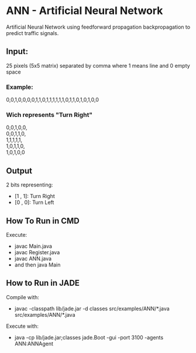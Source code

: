 # ANN - Artificial Neural Network

Artificial Neural Network using feedforward propagation backpropagation to predict traffic signals.

## Input: 

25 pixels (5x5 matrix) separated by comma where 1 means line and 0 empty space

### Example:
0,0,1,0,0,0,0,1,1,0,1,1,1,1,1,1,0,1,1,0,1,0,1,0,0

### Wich represents "Turn Right"
0,0,1,0,0,  
0,0,1,1,0,  
1,1,1,1,1,  
1,0,1,1,0,  
1,0,1,0,0

## Output

2 bits representing:
- [1 , 1]: Turn Right
- [0 , 0]: Turn Left

## How To Run in CMD
Execute: 
- javac Main.java 
- javac Register.java 
- javac ANN.java 
- and then java Main

## How to Run in JADE
Compile with:
- javac -classpath lib/jade.jar -d classes src/examples/ANN/\*.java src/examples/ANN/\*.java

Execute with:
- java -cp lib/jade.jar;classes jade.Boot -gui -port 3100 -agents ANN:ANNAgent